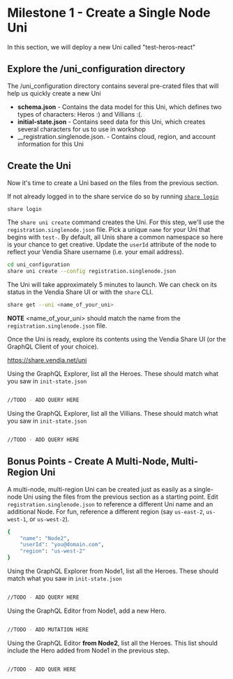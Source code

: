 # Milestone 1 - Create a Single Node Uni
In this section, we will deploy a new Uni called "test-heros-react"

## Explore the /uni_configuration directory
The /uni_configuration directory contains several pre-crated files that will help us quickly create a new Uni 

* __schema.json__ - Contains the data model for this Uni, which defines two types of characters: Heros :) and Villians :(.
* __initial-state.json__ - Contains seed data for this Uni, which creates several characters for us to use in workshop
* __registration.singlenode.json. - Contains cloud, region, and account information for this Uni

## Create the Uni
Now it's time to create a Uni based on the files from the previous section.

If not already logged in to the share service do so by running [`share login`](https://vendia.net/docs/share/cli/commands/login)

```bash
share login
```
  
The `share uni create` command creates the Uni.  For this step, we'll use the `registration.singlenode.json` file.  Pick a unique `name` for your Uni  that begins with `test-`.  By default, all Unis share a common namespace so here is your chance to get creative.  Update the `userId` attribute of the node to reflect your Vendia Share username (i.e. your email address).

```bash
cd uni_configuration
share uni create --config registration.singlenode.json
```

The Uni will take approximately 5 minutes to launch.  We can check on its status in the Vendia Share UI or with the `share` CLI.

```bash
share get --uni <name_of_your_uni>
```

**NOTE** <name_of_your_uni> should match the name from the `registration.singlenode.json` file.

Once the Uni is ready, explore its contents using the Vendia Share UI (or the GraphQL Client of your choice).

https://share.vendia.net/uni

Using the GraphQL Explorer, list all the Heroes.  These should match what you saw in `init-state.json`

```bash

//TODO - ADD QUERY HERE

```

Using the GraphQL Explorer, list all the Villians.  These should match what you saw in `init-state.json`

```bash

//TODO - ADD QUERY HERE

```

## Bonus Points - Create A Multi-Node, Multi-Region Uni
A multi-node, multi-region Uni can be created just as easily as a single-node Uni using the files from the previous section as a starting point.  Edit `registration.singlenode.json` to reference a different Uni name and an additional Node.  For fun, reference a different region (say `us-east-2`, `us-west-1`, or `us-west-2`).

```bash
{
    "name": "Node2",
    "userId": "you@domain.com",
    "region": "us-west-2"
}
```

Using the GraphQL Explorer from Node1, list all the Heroes.  These should match what you saw in `init-state.json`

```bash

//TODO - ADD QUERY HERE

```

Using the GraphQL Editor from Node1, add a new Hero.

```bash

//TODO - ADD MUTATION HERE

```

Using the GraphQL Editor __from Node2__, list all the Heroes.  This list should include the Hero added from Node1 in the previous step.

```bash

//TODO - ADD QUER HERE

```